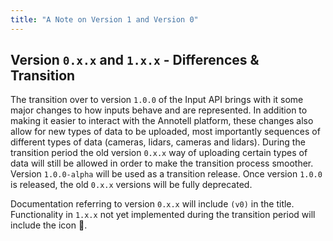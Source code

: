 ```yaml
---
title: "A Note on Version 1 and Version 0"
---
```


## Version `0.x.x` and `1.x.x` - Differences & Transition

The transition over to version `1.0.0` of the Input API brings with it some major changes to how inputs behave and are represented. In addition to making it easier to interact with the Annotell platform, these changes also allow for new types of data to be uploaded, most importantly sequences of different types of data (cameras, lidars, cameras and lidars). During the transition period the old version `0.x.x` way of uploading certain types of data will still be allowed in order to make the transition process smoother. Version `1.0.0-alpha` will be used as a transition release. Once version `1.0.0` is released, the old `0.x.x` versions will be fully deprecated.

Documentation referring to version `0.x.x` will include `(v0)` in the title. Functionality in `1.x.x` not yet implemented during the transition period will include the icon 🚧.

